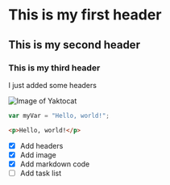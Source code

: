 # This is my first header
## This is my second header
### This is my third header

I just added some headers

![Image of Yaktocat](https://octodex.github.com/images/yaktocat.png)

``` javascript
var myVar = "Hello, world!";
```

``` html
<p>Hello, world!</p>
```

- [x] Add headers
- [x] Add image
- [x] Add markdown code
- [ ] Add task list
